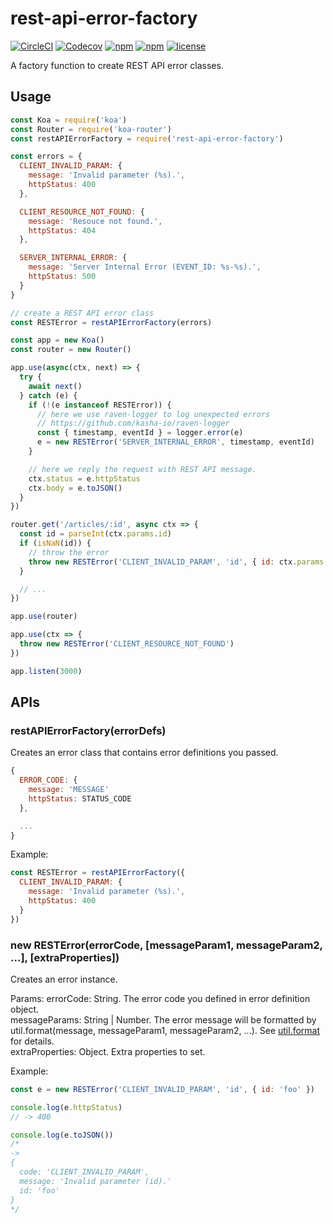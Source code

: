# rest-api-error-factory
[![CircleCI](https://img.shields.io/circleci/project/github/kasha-io/rest-api-error-factory.svg)](https://circleci.com/gh/kasha-io/rest-api-error-factory)
[![Codecov](https://img.shields.io/codecov/c/github/kasha-io/rest-api-error-factory.svg)](https://codecov.io/gh/kasha-io/rest-api-error-factory)
[![npm](https://img.shields.io/npm/dm/rest-api-error-factory.svg)](https://www.npmjs.com/package/rest-api-error-factory)
[![npm](https://img.shields.io/npm/v/rest-api-error-factory.svg)](https://www.npmjs.com/package/rest-api-error-factory)
[![license](https://img.shields.io/github/license/kasha-io/rest-api-error-factory.svg)](https://github.com/kasha-io/rest-api-error-factory)

A factory function to create REST API error classes.

## Usage

```js
const Koa = require('koa')
const Router = require('koa-router')
const restAPIErrorFactory = require('rest-api-error-factory')

const errors = {
  CLIENT_INVALID_PARAM: {
    message: 'Invalid parameter (%s).',
    httpStatus: 400
  },

  CLIENT_RESOURCE_NOT_FOUND: {
    message: 'Resouce not found.',
    httpStatus: 404
  },

  SERVER_INTERNAL_ERROR: {
    message: 'Server Internal Error (EVENT_ID: %s-%s).',
    httpStatus: 500
  }
}

// create a REST API error class
const RESTError = restAPIErrorFactory(errors)

const app = new Koa()
const router = new Router()

app.use(async(ctx, next) => {
  try {
    await next()
  } catch (e) {
    if (!(e instanceof RESTError)) {
      // here we use raven-logger to log unexpected errors
      // https://github.com/kasha-io/raven-logger
      const { timestamp, eventId } = logger.error(e)
      e = new RESTError('SERVER_INTERNAL_ERROR', timestamp, eventId)
    }

    // here we reply the request with REST API message.
    ctx.status = e.httpStatus
    ctx.body = e.toJSON()
  }
})

router.get('/articles/:id', async ctx => {
  const id = parseInt(ctx.params.id)
  if (isNaN(id)) {
    // throw the error
    throw new RESTError('CLIENT_INVALID_PARAM', 'id', { id: ctx.params.id })
  }

  // ...
})

app.use(router)

app.use(ctx => {
  throw new RESTError('CLIENT_RESOURCE_NOT_FOUND')
})

app.listen(3000)
```

## APIs

### restAPIErrorFactory(errorDefs)
Creates an error class that contains error definitions you passed.

```js
{
  ERROR_CODE: {
    message: 'MESSAGE'
    httpStatus: STATUS_CODE
  },

  ...
}
```

Example:
```js
const RESTError = restAPIErrorFactory({
  CLIENT_INVALID_PARAM: {
    message: 'Invalid parameter (%s).',
    httpStatus: 400
  }
})
```

### new RESTError(errorCode, [messageParam1, messageParam2, ...], [extraProperties])
Creates an error instance.

Params:
errorCode: String. The error code you defined in error definition object.  
messageParams: String | Number. The error message will be formatted by util.format(message, messageParam1, messageParam2, ...). See [util.format](https://nodejs.org/api/util.html#util_util_format_format_args) for details.  
extraProperties: Object. Extra properties to set.  

Example:
```js
const e = new RESTError('CLIENT_INVALID_PARAM', 'id', { id: 'foo' })

console.log(e.httpStatus)
// -> 400

console.log(e.toJSON())
/*
->
{
  code: 'CLIENT_INVALID_PARAM',
  message: 'Invalid parameter (id).'
  id: 'foo'
}
*/
```
